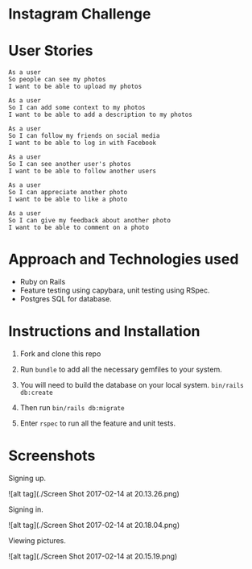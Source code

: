 # Instagram Challenge

User Stories
============
```
As a user
So people can see my photos
I want to be able to upload my photos

As a user
So I can add some context to my photos
I want to be able to add a description to my photos

As a user
So I can follow my friends on social media
I want to be able to log in with Facebook

As a user
So I can see another user's photos
I want to be able to follow another users

As a user
So I can appreciate another photo
I want to be able to like a photo

As a user
So I can give my feedback about another photo
I want to be able to comment on a photo

```

Approach and Technologies used
==============================

* Ruby on Rails
* Feature testing using capybara, unit testing using RSpec.
* Postgres SQL for database.


Instructions and Installation
=============================

1. Fork and clone this repo

2. Run ```bundle``` to add all the necessary gemfiles to your system.

3. You will need to build the database on your local system. ```bin/rails db:create```

4. Then run ```bin/rails db:migrate```

5. Enter ```rspec``` to run all the feature and unit tests.


Screenshots
===========

Signing up.

![alt tag](./Screen Shot 2017-02-14 at 20.13.26.png)

Signing in.

![alt tag](./Screen Shot 2017-02-14 at 20.18.04.png)

Viewing pictures.

![alt tag](./Screen Shot 2017-02-14 at 20.15.19.png)
